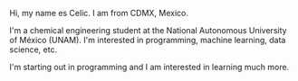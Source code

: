 Hi, my name es Celic. 
I am from CDMX, Mexico.

I'm a chemical engineering student at the National Autonomous University of México (UNAM).
I'm interested in programming, machine learning, data science, etc.

I'm starting out in programming and I am interested in learning much more.

<!---
I don´t speak english but i tried.
--->
